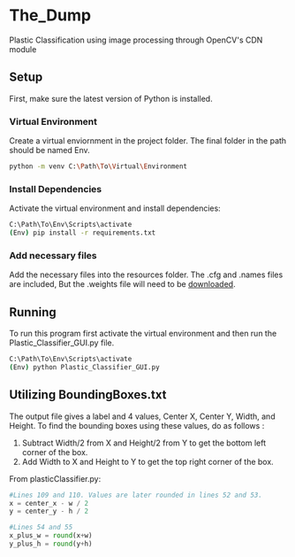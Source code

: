 # The_Dump
Plastic Classification using image processing through OpenCV's CDN module 

## Setup

First, make sure the latest version of Python is installed.

### Virtual Environment

Create a virtual enviornment in the project folder. The final folder in the path should be named Env.

```bash
python -m venv C:\Path\To\Virtual\Environment
```

### Install Dependencies

Activate the virtual environment and install dependencies:

```bash
C:\Path\To\Env\Scripts\activate
(Env) pip install -r requirements.txt
```

### Add necessary files

Add the necessary files into the resources folder. The .cfg and .names files are included, But the .weights file will need to be [downloaded](https://drive.google.com/open?id=1wjsJfALPRW9w1FvDqGvXg4aZbWUEO7ef).

## Running
To run this program first activate the virtual environment and then run the Plastic_Classifier_GUI.py file.

```bash
C:\Path\To\Env\Scripts\activate
(Env) python Plastic_Classifier_GUI.py
```

## Utilizing BoundingBoxes.txt

The output file gives a label and 4 values, Center X, Center Y, Width, and Height. To find the bounding boxes using these values, do as follows :

1. Subtract Width/2 from X and Height/2 from Y to get the bottom left corner of the box.
2. Add Width to X and Height to Y to get the top right corner of the box.

From plasticClassifier.py:

```python
#Lines 109 and 110. Values are later rounded in lines 52 and 53.
x = center_x - w / 2
y = center_y - h / 2

#Lines 54 and 55
x_plus_w = round(x+w)
y_plus_h = round(y+h)
```